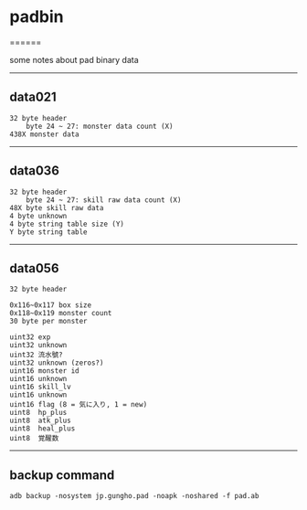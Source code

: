 # padbin
======

some notes about pad binary data

-----------------------------------------------

## data021
```
32 byte header
    byte 24 ~ 27: monster data count (X)
438X monster data
```

-----------------------------------------------

## data036
```
32 byte header
    byte 24 ~ 27: skill raw data count (X)
48X byte skill raw data
4 byte unknown
4 byte string table size (Y)
Y byte string table
```

-----------------------------------------------

## data056

```
32 byte header

0x116~0x117 box size
0x118~0x119 monster count
30 byte per monster

uint32 exp
uint32 unknown
uint32 流水號?
uint32 unknown (zeros?)
uint16 monster id
uint16 unknown
uint16 skill_lv
uint16 unknown
uint16 flag (8 = 気に入り, 1 = new)
uint8  hp_plus
uint8  atk_plus
uint8  heal_plus
uint8  覚醒数
```

-----------------------------------------------

## backup command

```
adb backup -nosystem jp.gungho.pad -noapk -noshared -f pad.ab
```
